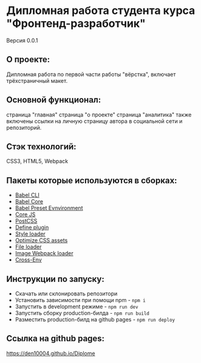 # **Дипломная работа студента курса "Фронтенд-разработчик"**

Версия 0.0.1


## О проекте:
Дипломная работа по первой части работы "вёрстка", включает трёхстраничный макет.

## Основной функционал: 
страница "главная"
страница "о проекте"
страница "аналитика"
также включены ссылки на личную страницу автора в социальной сети и репозиторий.

## Стэк технологий:
CSS3, HTML5, Webpack

## Пакеты которые используются в сборках:
- [Babel CLI](https://babeljs.io/docs/en/babel-cli#docsNav)
- [Babel Core](https://babeljs.io/docs/en/babel-core)
- [Babel Preset Evnvironment](https://babeljs.io/docs/en/babel-preset-env#docsNav)
- [Сore JS](https://github.com/zloirock/core-js#readme)
- [PostCSS](https://postcss.org/)
- [Define plugin](https://webpack.js.org/plugins/define-plugin/)
- [Style loader](https://github.com/webpack-contrib/style-loader)
- [Optimize CSS assets](https://www.npmjs.com/package/optimize-css-assets-webpack-plugin)
- [File loader](https://github.com/webpack-contrib/file-loader)
- [Image Webpack loader](https://www.npmjs.com/package/image-webpack-loader)
- [Cross-Env](https://www.npmjs.com/package/cross-env)

## Инструкции по запуску:
- Скачать или склонировать репозитори
- Установить зависимости при помощи npm - `npm i`
- Запустить в development режиме - `npm run dev`
- Запустить сборку production-билда - `npm run build`
- Разместить production-билд на github pages - `npm run deploy`

## Ссылка на github pages:
https://den10004.github.io/Diplome

